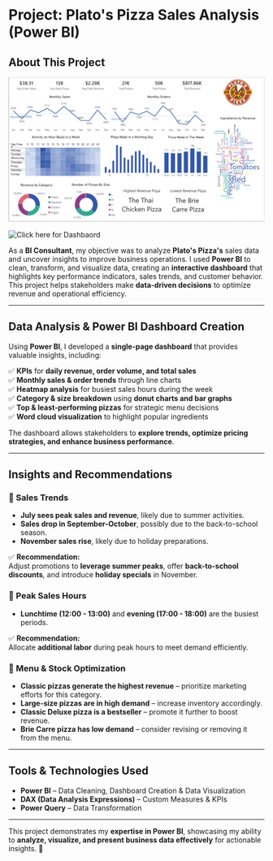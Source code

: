 # **Project: Plato's Pizza Sales Analysis (Power BI)**  

## **About This Project**  

![](https://github.com/keshav-9636/Plato-Pizza-Maven-Analytics/blob/main/plato%20pizza.PNG)

![Click here for Dashbaord](https://app.powerbi.com/reportEmbed?reportId=12c59d00-17ef-4d16-872a-5b95246f1831&autoAuth=true&ctid=94cae9ea-0b8a-42ae-8bd1-f931240f41de)

As a **BI Consultant**, my objective was to analyze **Plato's Pizza's** sales data and uncover insights to improve business operations. I used **Power BI** to clean, transform, and visualize data, creating an **interactive dashboard** that highlights key performance indicators, sales trends, and customer behavior. This project helps stakeholders make **data-driven decisions** to optimize revenue and operational efficiency.  

---

## **Data Analysis & Power BI Dashboard Creation**  
Using **Power BI**, I developed a **single-page dashboard** that provides valuable insights, including:  

✅ **KPIs** for **daily revenue, order volume, and total sales**  
✅ **Monthly sales & order trends** through line charts  
✅ **Heatmap analysis** for busiest sales hours during the week  
✅ **Category & size breakdown** using **donut charts and bar graphs**  
✅ **Top & least-performing pizzas** for strategic menu decisions  
✅ **Word cloud visualization** to highlight popular ingredients  

The dashboard allows stakeholders to **explore trends, optimize pricing strategies, and enhance business performance**.  

---

## **Insights and Recommendations**  

### 📌 Sales Trends  
- **July sees peak sales and revenue**, likely due to summer activities.  
- **Sales drop in September-October**, possibly due to the back-to-school season.  
- **November sales rise**, likely due to holiday preparations.  

✅ **Recommendation:**  
Adjust promotions to **leverage summer peaks**, offer **back-to-school discounts**, and introduce **holiday specials** in November.  

### 📌 Peak Sales Hours  
- **Lunchtime (12:00 - 13:00)** and **evening (17:00 - 18:00)** are the busiest periods.  

✅ **Recommendation:**  
Allocate **additional labor** during peak hours to meet demand efficiently.  

### 📌 Menu & Stock Optimization  
- **Classic pizzas generate the highest revenue** – prioritize marketing efforts for this category.  
- **Large-size pizzas are in high demand** – increase inventory accordingly.  
- **Classic Deluxe pizza is a bestseller** – promote it further to boost revenue.  
- **Brie Carre pizza has low demand** – consider revising or removing it from the menu.  

---

## **Tools & Technologies Used**  
- **Power BI** – Data Cleaning, Dashboard Creation & Data Visualization  
- **DAX (Data Analysis Expressions)** – Custom Measures & KPIs  
- **Power Query** – Data Transformation  

---

This project demonstrates my **expertise in Power BI**, showcasing my ability to **analyze, visualize, and present business data effectively** for actionable insights. 🚀
